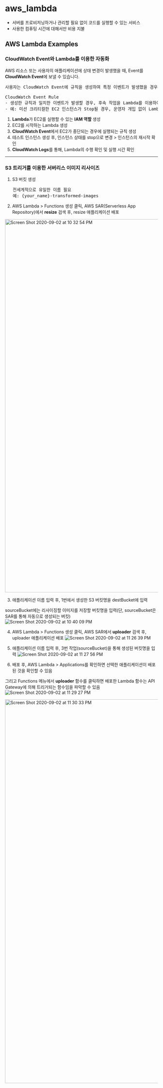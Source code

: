 # aws_lambda
* 서버를 프로비저닝하거나 관리할 필요 없이 코드를 실행할 수 있는 서비스
* 사용한 컴퓨팅 시간에 대해서만 비용 지불

## AWS Lambda Examples

### CloudWatch Event와 Lambda를 이용한 자동화
AWS 리소스 또는 사용자의 애플리케이션에 상태 변경이 발생했을 때, Event를 **CloudWatch Event**에 보낼 수 있습니다.
<pre>
사용자는 CloudWatch Event에 규칙을 생성하여 특정 이벤트가 발생했을 경우, 후속 작업을 수행할 수 있습니다.

CloudWatch Event Rule
- 생성한 규칙과 일치한 이벤트가 발생할 경우, 후속 작업을 Lambda를 이용하여 자동화할 수 있습니다.
- 예: 미션 크리티컬한 EC2 인스턴스가 Stop될 경우, 운영자 개입 없이 Lambda를 이용하여 자동으로 시작시키는 프로세스
</pre>

1. **Lambda**가 EC2를 실행할 수 있는 **IAM 역할** 생성
2. EC2를 시작하는 Lambda 생성
3. **CloudWatch Event**에서 EC2가 중단되는 경우에 실행되는 규칙 생성
4. 테스트 인스턴스 생성 후, 인스턴스 상태를 stop으로 변경 > 인스턴스의 재시작 확인
5. **CloudWatch Logs**를 통해, Lambda의 수행 확인 및 실행 시간 확인 


* * * 
### S3 트리거를 이용한 서버리스 이미지 리사이즈 
1. S3 버킷 생성
<pre>
   전세계적으로 유일한 이름 필요
   예: {your_name}-transformed-images
</pre>
2. AWS Lambda > Functions 생성 클릭, AWS SAR(Serverless App Repository)에서 **resize** 검색 후, resize 애플리케이션 배포 
<img width="1229" alt="Screen Shot 2020-09-02 at 10 32 54 PM" src="https://user-images.githubusercontent.com/59524380/91990121-5239ec00-ed6c-11ea-9a05-d270f3178172.png">

3. 애플리케이션 이름 입력 후, 1번에서 생성한 S3 버킷명을 destBucket에 입력

sourceBucket에는 리사이징할 이미지를 저장할 버킷명을 입력(단, sourceBucket은 SAR를 통해 자동으로 생성되는 버킷)
![Screen Shot 2020-09-02 at 10 40 09 PM](https://user-images.githubusercontent.com/59524380/91991021-5f0b0f80-ed6d-11ea-93eb-c24c6af8157c.png)

4. AWS Lambda > Functions 생성 클릭, AWS SAR에서 **uploader** 검색 후, uploader 애플리케이션 배포 
![Screen Shot 2020-09-02 at 11 26 39 PM](https://user-images.githubusercontent.com/59524380/91997752-6504ee80-ed75-11ea-913b-d8dc70f6638f.png)

5. 애플리케이션 이름 입력 후, 3번 작업(sourceBucket)을 통해 생성된 버킷명을 입력
![Screen Shot 2020-09-02 at 11 27 56 PM](https://user-images.githubusercontent.com/59524380/91997845-79e18200-ed75-11ea-8f67-e7bf98501e95.png)

6. 배포 후, AWS Lambda > Applications를 확인하면 선택한 애플리케이션이 배포된 것을 확인할 수 있음

그리고 Functions 메뉴에서 **uploader** 함수를 클릭하면 배포한 Lambda 함수는 API Gateway에 의해 트리거되는 함수임을 파악할 수 있음
![Screen Shot 2020-09-02 at 11 29 27 PM](https://user-images.githubusercontent.com/59524380/91997991-a6959980-ed75-11ea-8419-fde47699f7c0.png)

<img width="1264" alt="Screen Shot 2020-09-02 at 11 30 33 PM" src="https://user-images.githubusercontent.com/59524380/91998052-bad99680-ed75-11ea-9074-f36d003514e8.png">

